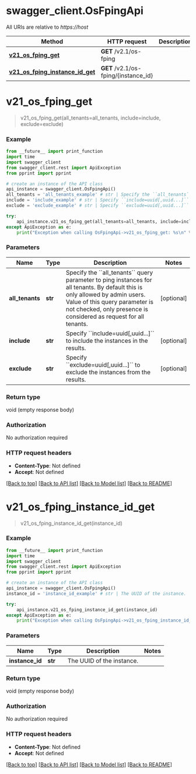 # swagger_client.OsFpingApi

All URIs are relative to *https://host*

Method | HTTP request | Description
------------- | ------------- | -------------
[**v21_os_fping_get**](OsFpingApi.md#v21_os_fping_get) | **GET** /v2.1/os-fping | 
[**v21_os_fping_instance_id_get**](OsFpingApi.md#v21_os_fping_instance_id_get) | **GET** /v2.1/os-fping/{instance_id} | 


# **v21_os_fping_get**
> v21_os_fping_get(all_tenants=all_tenants, include=include, exclude=exclude)



### Example
```python
from __future__ import print_function
import time
import swagger_client
from swagger_client.rest import ApiException
from pprint import pprint

# create an instance of the API class
api_instance = swagger_client.OsFpingApi()
all_tenants = 'all_tenants_example' # str | Specify the ``all_tenants`` query parameter to ping instances for all tenants. By default this is only allowed by admin users. Value of this query parameter is not checked, only presence is considered as request for all tenants.  (optional)
include = 'include_example' # str | Specify ``include=uuid[,uuid...]`` to include the instances in the results.  (optional)
exclude = 'exclude_example' # str | Specify ``exclude=uuid[,uuid...]`` to exclude the instances from the results.  (optional)

try:
    api_instance.v21_os_fping_get(all_tenants=all_tenants, include=include, exclude=exclude)
except ApiException as e:
    print("Exception when calling OsFpingApi->v21_os_fping_get: %s\n" % e)
```

### Parameters

Name | Type | Description  | Notes
------------- | ------------- | ------------- | -------------
 **all_tenants** | **str**| Specify the &#x60;&#x60;all_tenants&#x60;&#x60; query parameter to ping instances for all tenants. By default this is only allowed by admin users. Value of this query parameter is not checked, only presence is considered as request for all tenants.  | [optional] 
 **include** | **str**| Specify &#x60;&#x60;include&#x3D;uuid[,uuid...]&#x60;&#x60; to include the instances in the results.  | [optional] 
 **exclude** | **str**| Specify &#x60;&#x60;exclude&#x3D;uuid[,uuid...]&#x60;&#x60; to exclude the instances from the results.  | [optional] 

### Return type

void (empty response body)

### Authorization

No authorization required

### HTTP request headers

 - **Content-Type**: Not defined
 - **Accept**: Not defined

[[Back to top]](#) [[Back to API list]](../README.md#documentation-for-api-endpoints) [[Back to Model list]](../README.md#documentation-for-models) [[Back to README]](../README.md)

# **v21_os_fping_instance_id_get**
> v21_os_fping_instance_id_get(instance_id)



### Example
```python
from __future__ import print_function
import time
import swagger_client
from swagger_client.rest import ApiException
from pprint import pprint

# create an instance of the API class
api_instance = swagger_client.OsFpingApi()
instance_id = 'instance_id_example' # str | The UUID of the instance. 

try:
    api_instance.v21_os_fping_instance_id_get(instance_id)
except ApiException as e:
    print("Exception when calling OsFpingApi->v21_os_fping_instance_id_get: %s\n" % e)
```

### Parameters

Name | Type | Description  | Notes
------------- | ------------- | ------------- | -------------
 **instance_id** | **str**| The UUID of the instance.  | 

### Return type

void (empty response body)

### Authorization

No authorization required

### HTTP request headers

 - **Content-Type**: Not defined
 - **Accept**: Not defined

[[Back to top]](#) [[Back to API list]](../README.md#documentation-for-api-endpoints) [[Back to Model list]](../README.md#documentation-for-models) [[Back to README]](../README.md)

